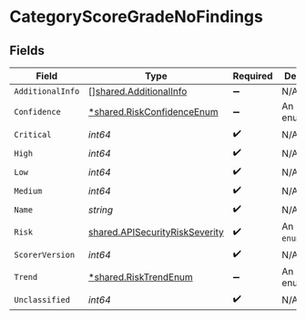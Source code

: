 # CategoryScoreGradeNoFindings


## Fields

| Field                                                                            | Type                                                                             | Required                                                                         | Description                                                                      |
| -------------------------------------------------------------------------------- | -------------------------------------------------------------------------------- | -------------------------------------------------------------------------------- | -------------------------------------------------------------------------------- |
| `AdditionalInfo`                                                                 | [][shared.AdditionalInfo](../../models/shared/additionalinfo.md)                 | :heavy_minus_sign:                                                               | N/A                                                                              |
| `Confidence`                                                                     | [*shared.RiskConfidenceEnum](../../models/shared/riskconfidenceenum.md)          | :heavy_minus_sign:                                                               | An enumeration.                                                                  |
| `Critical`                                                                       | *int64*                                                                          | :heavy_check_mark:                                                               | N/A                                                                              |
| `High`                                                                           | *int64*                                                                          | :heavy_check_mark:                                                               | N/A                                                                              |
| `Low`                                                                            | *int64*                                                                          | :heavy_check_mark:                                                               | N/A                                                                              |
| `Medium`                                                                         | *int64*                                                                          | :heavy_check_mark:                                                               | N/A                                                                              |
| `Name`                                                                           | *string*                                                                         | :heavy_check_mark:                                                               | N/A                                                                              |
| `Risk`                                                                           | [shared.APISecurityRiskSeverity](../../models/shared/apisecurityriskseverity.md) | :heavy_check_mark:                                                               | An `enum`eration.                                                                |
| `ScorerVersion`                                                                  | *int64*                                                                          | :heavy_check_mark:                                                               | N/A                                                                              |
| `Trend`                                                                          | [*shared.RiskTrendEnum](../../models/shared/risktrendenum.md)                    | :heavy_minus_sign:                                                               | An enumeration.                                                                  |
| `Unclassified`                                                                   | *int64*                                                                          | :heavy_check_mark:                                                               | N/A                                                                              |